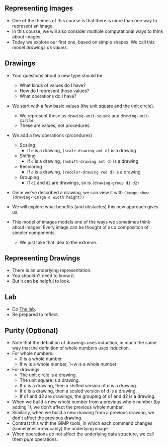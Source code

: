 Representing Images
-------------------

* One of the themes of this course is that there is more than one way 
  to represent an image.
* In this course, we will also consider multiple computational ways to
  think about images.
* Today we explore our first one, based on simple shapes.  We call this
  model _drawings as values_.

Drawings
--------

* Your questions about a new type should be
    * What kinds of values do I have?
    * How do I represent those values?
    * What operations do I have?

* We start with a few basic values (the unit square and the unit circle).
    * We represent these as `drawing-unit-square` and
      `drawing-unit-circle`
    * These are values, not procedures.
* We add a few operations (procedures)
    * Scaling
        * If `d` is a drawing, `(scale-drawing amt d)` is a drawing
    * Shifting
        * If `d` is a drawing, `(hshift-drawing amt d)` is a drawing
    * Recoloring
        * If `d` is a drawing, `(recolor-drawing red d)` is a drawing
    * Grouping
        * If `d1` and `d2` are drawings, so is `(drawing-group d1 d2)`
* Once we've described a drawing, we can view it with
  `(image-show (drawing->image d width height))`
* We will explore what benefits (and obstacles) this new approach gives us.
* This model of images models one of the ways we sometimes think about
  images: Every image can be thought of as a composition of simpler 
  components.
    * We just take that idea to the extreme.

Representing Drawings
---------------------

* There is an underlying representation.
* You shouldn't need to know it.
* But it can be helpful to look.

Lab
---

* Do [The lab](../Labs/drawings-lab.html).
* Be prepared to reflect.

Purity (Optional)
-----------------

* Note that the definition of drawings uses induction, in much the same
  way that the definition of whole numbers uses induction.
* For whole numbers:
    * 0 is a whole number
    * If w is a whole number, 1+w is a whole number
* For drawings
    * The unit circle is a drawing.
    * The unit square is a drawing.
    * If d is a drawing, then a shifted version of d is a drawing.
    * If d is a drawing, then a scaled version of d is a drawing.
    * If d1 and d2 are drawings, the grouping of d1 and d2 is a drawing.
* When we build a new whole number from a previous whole number (by adding 1),
  we don't affect the previous whole number.
* Similarly, when we build a new drawing from a previous drawing, we don't
  affect the previous drawing.
* Contrast this with the GIMP tools, in which each command changes (sometimes
  irrevocably) the underlying image.
* When operations do not affect the underlying data structure, we call them
  *pure* operations.

